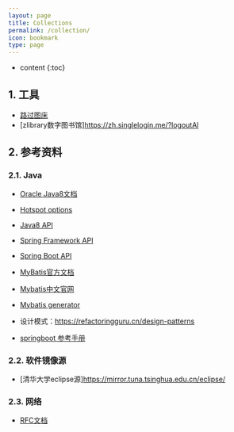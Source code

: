 ```yaml
---
layout: page
title: Collections
permalink: /collection/
icon: bookmark
type: page
---
```


* content
{:toc}

## 1. 工具
+ [路过图床](https://imgtu.com/solitaryclown)
+ [zlibrary数字图书馆]<https://zh.singlelogin.me/?logoutAl>



## 2. 参考资料
### 2.1. Java
- [Oracle Java8文档](https://docs.oracle.com/javase/8/docs/)
- [Hotspot options](https://docs.oracle.com/javase/8/docs/technotes/tools/windows/java.html#CBBIJCHG)
- [Java8 API](https://docs.oracle.com/javase/8/docs/api/index.html)
- [Spring Framework API](https://docs.spring.io/spring-framework/docs/current/javadoc-api/overview-summary.html)
- [Spring Boot API](https://docs.spring.io/spring-boot/docs/current/api/)
- [MyBatis官方文档](https://mybatis.org/mybatis-3/zh/configuration.html#)
- [Mybatis中文官网](http://www.mybatis.cn/)
- [Mybatis generator](https://mybatis.org/generator/)
- 设计模式：<https://refactoringguru.cn/design-patterns>

- [springboot 参考手册](https://docs.spring.io/spring-boot/docs/2.3.0.RELEASE/reference/html/spring-boot-features.html#boot-features-spring-mvc)


### 2.2. 软件镜像源
- [清华大学eclipse源]<https://mirror.tuna.tsinghua.edu.cn/eclipse/>



### 2.3. 网络
- [RFC文档](https://www.rfc-editor.org/)